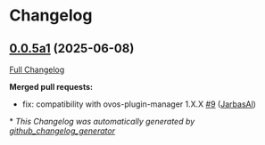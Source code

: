 # Changelog

## [0.0.5a1](https://github.com/OpenVoiceOS/ovos-stt-plugin-whisper-lm/tree/0.0.5a1) (2025-06-08)

[Full Changelog](https://github.com/OpenVoiceOS/ovos-stt-plugin-whisper-lm/compare/0.0.4...0.0.5a1)

**Merged pull requests:**

- fix: compatibility with ovos-plugin-manager 1.X.X [\#9](https://github.com/OpenVoiceOS/ovos-stt-plugin-whisper-lm/pull/9) ([JarbasAl](https://github.com/JarbasAl))



\* *This Changelog was automatically generated by [github_changelog_generator](https://github.com/github-changelog-generator/github-changelog-generator)*
